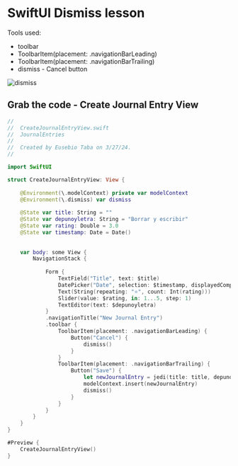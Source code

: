 # SwiftUI Dismiss lesson
Tools used:<br>
* toolbar
* ToolbarItem(placement: .navigationBarLeading)
* ToolbarItem(placement: .navigationBarTrailing)
* dismiss - Cancel button<br>

![dismiss](https://github.com/danielurra/Swift-UI-Dismiss-lesson/assets/51704179/2929759b-c84a-4250-bb35-9f5fa815b054)<br>
## Grab the code - Create Journal Entry View
```swift
//
//  CreateJournalEntryView.swift
//  JournalEntries
//
//  Created by Eusebio Taba on 3/27/24.
//

import SwiftUI

struct CreateJournalEntryView: View {
    
    @Environment(\.modelContext) private var modelContext
    @Environment(\.dismiss) var dismiss
    
    @State var title: String = ""
    @State var depunoyletra: String = "Borrar y escribir"
    @State var rating: Double = 3.0
    @State var timestamp: Date = Date()
    
    
    var body: some View {
        NavigationStack {
            
            Form {
                TextField("Title", text: $title)
                DatePicker("Date", selection: $timestamp, displayedComponents: .date)
                Text(String(repeating: "⭐️", count: Int(rating)))
                Slider(value: $rating, in: 1...5, step: 1)
                TextEditor(text: $depunoyletra)
            }
            .navigationTitle("New Journal Entry")
            .toolbar {
                ToolbarItem(placement: .navigationBarLeading) {
                    Button("Cancel") {
                        dismiss()
                    }
                }
                ToolbarItem(placement: .navigationBarTrailing) {
                    Button("Save") {
                        let newJournalEntry = jedi(title: title, depunoyletra: depunoyletra, rating: rating, timestamp: timestamp)
                        modelContext.insert(newJournalEntry)
                        dismiss()
                    }
                }
            }
        }
    }
}

#Preview {
    CreateJournalEntryView()
}

```
